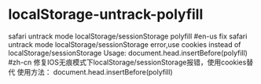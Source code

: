 # localStorage-untrack-polyfill
safari untrack mode localStorage/sessionStorage polyfill
#en-us
fix safari untrack mode localStorage/sessionStorage error,use cookies instead of localStorage/sessionStorage
Usage:
document.head.insertBefore(polyfill)
#zh-cn
修复IOS无痕模式下localStorage/sessionStorage报错，使用cookies替代
使用方法：
document.head.insertBefore(polyfill)
